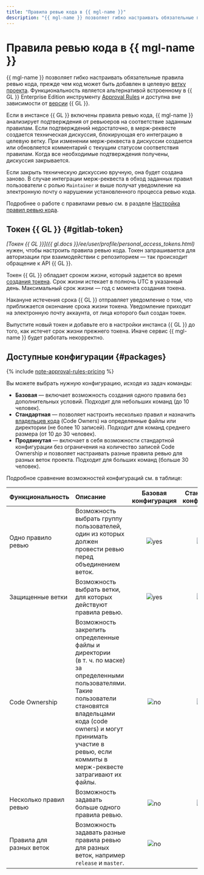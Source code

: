 ```yaml
---
title: "Правила ревью кода в {{ mgl-name }}"
description: "{{ mgl-name }} позволяет гибко настраивать обязательные правила ревью кода, прежде чем он может быть добавлен в целевую ветку проекта. Функциональность является альтернативой встроенному в {{ GL }} Enterprise Edition инструменту Approval Rules и доступна вне зависимости от версии {{ GL }}."
---
```


# Правила ревью кода в {{ mgl-name }}

{{ mgl-name }} позволяет гибко настраивать обязательные правила ревью кода, прежде чем код может быть добавлен в целевую [ветку проекта](../../glossary/vcs.md#branch). Функциональность является альтернативой встроенному в {{ GL }} Enterprise Edition инструменту [Approval Rules](https://docs.gitlab.com/ee/user/project/merge_requests/approvals/rules.html) и доступна вне зависимости от [версии](https://about.gitlab.com/pricing) {{ GL }}.

Если в инстансе {{ GL }} включены правила ревью кода, {{ mgl-name }} анализирует подтверждения от ревьюеров на соответствие заданным правилам. Если подтверждений недостаточно, в мерж-реквесте создается техническая дискуссия, блокирующая его интеграцию в целевую ветку. При изменении мерж-реквеста в дискуссии создается или обновляется комментарий с текущим статусом соответствия правилам. Когда все необходимые подтверждения получены, дискуссия закрывается.

Если закрыть техническую дискуссию вручную, она будет создана заново. В случае интеграции мерж-реквеста в обход заданных правил пользователи с ролью `Maintainer` и выше получат уведомление на электронную почту о нарушении установленного процесса ревью кода.

Подробнее о работе с правилами ревью см. в разделе [Настройка правил ревью кода](../operations/approval-rules.md).

## Токен {{ GL }} {#gitlab-token}

_[Токен {{ GL }}]({{ gl.docs }}/ee/user/profile/personal_access_tokens.html)_ нужен, чтобы настроить правила ревью кода. Токен запрашивается для авторизации при взаимодействии с репозиторием — так происходит обращение к API {{ GL }}.

Токен {{ GL }} обладает сроком жизни, который задается во время [создания токена](../operations/approval-rules.md#gitlab-token). Срок жизни истекает в полночь UTC в указанный день. Максимальный срок жизни — год с момента создания токена.

Накануне истечения срока {{ GL }} отправляет уведомление о том, что приближается окончание срока жизни токена. Уведомление приходит на электронную почту аккаунта, от лица которого был создан токен.

Выпустите новый токен и добавьте его в настройки инстанса {{ GL }} до того, как истечет срок жизни прежнего токена. Иначе сервис {{ mgl-name }} будет работать некорректно.

## Доступные конфигурации {#packages}

{% include [note-approval-rules-pricing](../../_includes/managed-gitlab/note-approval-rules-pricing.md) %}

Вы можете выбрать нужную конфигурацию, исходя из задач команды:

* **Базовая** — включает возможность создания одного правила без дополнительных условий. Подходит для небольших команд (до 10 человек).
* **Стандартная** — позволяет настроить несколько правил и назначить [владельцев кода](../operations/approval-rules.md#code-ownership) (Code Owners) на определенные файлы или директории (не более 10 записей). Подходит для команд среднего размера (от 10 до 30 человек).
* **Продвинутая** — включает в себя возможности стандартной конфигурации без ограничения на количество записей Code Ownership и позволяет настраивать разные правила ревью для разных веток проекта. Подходит для больших команд (больше 30 человек).

Подробное сравнение возможностей конфигураций см. в таблице:

| Функциональность                  | Описание | Базовая<br>конфигурация | Стандартная<br>конфигурация | Продвинутая<br>конфигурация |
|:----------------------------------|:---------|:------------------------------------:|:---------------------------------------:|:------------------------------------:|
| Одно правило ревью                | Возможность выбрать группу пользователей, один из которых должен провести ревью перед объединением веток. | ![yes](../../_assets/common/yes.svg) | ![yes](../../_assets/common/yes.svg)    | ![yes](../../_assets/common/yes.svg) |
| Защищенные ветки                  | Возможность выбрать ветки, для которых действуют правила ревью. | ![yes](../../_assets/common/yes.svg) | ![yes](../../_assets/common/yes.svg)    | ![yes](../../_assets/common/yes.svg) |
| Code Ownership                    | Возможность закрепить определенные файлы и директории (в т. ч. по маске) за определенными пользователями. Такие пользователи становятся владельцами кода (code owners) и могут принимать участие в ревью, если коммиты в мерж-реквесте затрагивают их файлы. | ![no](../../_assets/common/no.svg)   | ![yes](../../_assets/common/yes.svg) | ![yes](../../_assets/common/yes.svg) |
| Несколько правил ревью            | Возможность задавать больше одного правила ревью. | ![no](../../_assets/common/no.svg)   | ![yes](../../_assets/common/yes.svg) | ![yes](../../_assets/common/yes.svg) |
| Правила для разных веток          | Возможность задавать разные правила ревью для разных веток, например `release` и `master`. | ![no](../../_assets/common/no.svg)   | ![no](../../_assets/common/no.svg)      | ![yes](../../_assets/common/yes.svg) |
